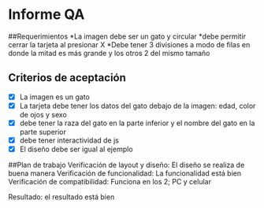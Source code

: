 # Informe QA

##Requerimientos
*La imagen debe ser un gato y circular
*debe permitir cerrar la tarjeta al presionar X
*Debe tener 3 divisiones a modo de filas en donde la mitad es más grande y los otros 2 del mismo tamaño

## Criterios de aceptación

- [x] La imagen es un gato
- [x] La tarjeta debe tener los datos del gato debajo de la imagen: edad, color de ojos y sexo
- [x] debe tener la raza del gato en la parte inferior y el nombre del gato en la parte superior
- [x] debe tener interactividad de js
- [x] El diseño debe ser igual al ejemplo

 ##Plan de trabajo
 Verificación de layout y diseño: El diseño se realiza de buena manera
 Verificación de funcionalidad: La funcionalidad está bien
 Verificación de compatibilidad: Funciona en los 2; PC y celular

 Resultado: el resultado está bien
